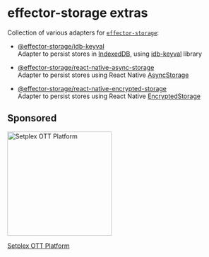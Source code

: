 # effector-storage extras

Collection of various adapters for [`effector-storage`](https://github.com/yumauri/effector-storage):

- [@effector-storage/idb-keyval](https://github.com/yumauri/effector-storage-extras/tree/main/packages/idb-keyval)<br>
  Adapter to persist stores in [IndexedDB](https://developer.mozilla.org/en-US/docs/Web/API/IndexedDB_API), using [idb-keyval](https://github.com/jakearchibald/idb-keyval) library

- [@effector-storage/react-native-async-storage](https://github.com/yumauri/effector-storage-extras/tree/main/packages/react-native-async-storage)<br>
  Adapter to persist stores using React Native [AsyncStorage](https://react-native-async-storage.github.io/async-storage/)

- [@effector-storage/react-native-encrypted-storage](https://github.com/yumauri/effector-storage-extras/tree/main/packages/react-native-encrypted-storage)<br>
  Adapter to persist stores using React Native [EncryptedStorage](https://github.com/emeraldsanto/react-native-encrypted-storage)

## Sponsored

[<img src="https://setplex.com/img/logo.png" alt="Setplex OTT Platform" width="236">](https://setplex.com/en/)

[Setplex OTT Platform](https://setplex.com/en/)
